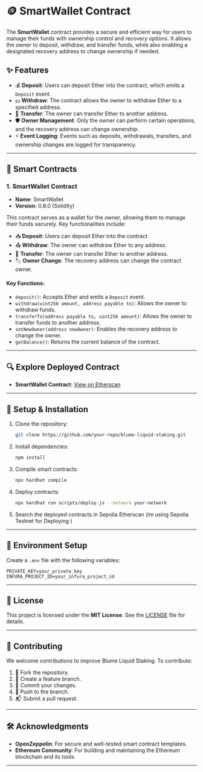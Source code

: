 # 🪙 SmartWallet Contract

The **SmartWallet** contract provides a secure and efficient way for users to manage their funds with ownership control and recovery options. It allows the owner to deposit, withdraw, and transfer funds, while also enabling a designated recovery address to change ownership if needed.

## ✨ Features

- 💰 **Deposit**: Users can deposit Ether into the contract, which emits a `Deposit` event.
- 💵 **Withdraw**: The contract allows the owner to withdraw Ether to a specified address.
- 🔄 **Transfer**: The owner can transfer Ether to another address.
- 🛡️ **Owner Management**: Only the owner can perform certain operations, and the recovery address can change ownership.
- ⚡ **Event Logging**: Events such as deposits, withdrawals, transfers, and ownership changes are logged for transparency.

---

## 🔐 Smart Contracts

### 1. **SmartWallet Contract**
- **Name**: SmartWallet
- **Version**: 0.8.0 (Solidity)
  
This contract serves as a wallet for the owner, allowing them to manage their funds securely. Key functionalities include:
- 📥 **Deposit**: Users can deposit Ether into the contract.  
- 📤 **Withdraw**: The owner can withdraw Ether to any address.  
- 🔄 **Transfer**: The owner can transfer Ether to another address.  
- 🏷️ **Owner Change**: The recovery address can change the contract owner.  

#### Key Functions:
- `deposit()`: Accepts Ether and emits a `Deposit` event.
- `withdraw(uint256 amount, address payable to)`: Allows the owner to withdraw funds.
- `transferTo(address payable to, uint256 amount)`: Allows the owner to transfer funds to another address.
- `setNewOwner(address newOwner)`: Enables the recovery address to change the owner.
- `getBalance()`: Returns the current balance of the contract.

---

## 🔍 Explore Deployed Contract

- **SmartWallet Contract**: [View on Etherscan](#)  

---

## 🚀 Setup & Installation

1. Clone the repository:  
   ```bash
   git clone https://github.com/your-repo/blume-liquid-staking.git
   ```

2. Install dependencies:  
   ```bash
   npm install
   ```

3. Compile smart contracts:  
   ```bash
   npx hardhat compile
   ```

4. Deploy contracts:  
   ```bash
   npx hardhat run scripts/deploy.js --network your-network
   ```

5. Search the deployed contracts in Sepolia Etherscan (im using Sepolia Testnet for Deploying )

---

## 🔧 Environment Setup

Create a `.env` file with the following variables:
```
PRIVATE_KEY=your_private_key
INFURA_PROJECT_ID=your_infura_project_id
```

---

## 📜 License

This project is licensed under the **MIT License**. See the [LICENSE](LICENSE) file for details.

---

## 🤝 Contributing

We welcome contributions to improve Blume Liquid Staking. To contribute:
1. 🍴 Fork the repository.
2. 🌿 Create a feature branch.
3. 💾 Commit your changes.
4. 🚀 Push to the branch.
5. 📬 Submit a pull request.

---

## 🛠 Acknowledgments

- **OpenZeppelin**: For secure and well-tested smart contract templates.
- **Ethereum Community**: For building and maintaining the Ethereum blockchain and its tools.

---
